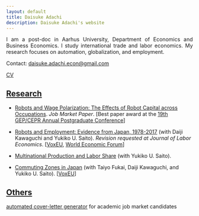 ```yaml
---
layout: default
title: Daisuke Adachi
description: Daisuke Adachi's website
---
```


<p align="justify">I am a post-doc in Aarhus University, Department of Economics and Business Economics. I study international trade and labor economics. My research focuses on automation, globalization, and employment.</p>

Contact: [daisuke.adachi.econ@gmail.com](mailto:daisuke.adachi.econ@gmail.com)

[CV](assets/Daisuke_Adachi_CV_latest.pdf)

## [Research](./research.html)

- [Robots and Wage Polarization: The Effects of Robot Capital across Occupations](./assets/papers/draft_JMP_adachi_latest.pdf). *Job Market Paper*. [Best paper award at the [19th GEP/CEPR Annual Postgraduate Conference](https://www.nottingham.ac.uk/gep/news-events/conferences/2020-21/postgrad-conference-2021.aspx)]




- [Robots and Employment: Evidence from Japan, 1978-2017](./assets/papers/robot_japan_latest.pdf) (with Daiji Kawaguchi and Yukiko U. Saito). *Revision requested at Journal of Labor Economics*. [[VoxEU](https://voxeu.org/article/robots-and-employment-evidence-japan), [World Economic Forum](https://www.weforum.org/agenda/2021/02/robots-artificial-intelligence-japan/)]

  

- [Multinational Production and Labor Share](./assets/papers/multinational_thaiflood_latest.pdf) (with Yukiko U. Saito).

  

- [Commuting Zones in Japan](./assets/papers/commuting_zone_latest.pdf) (with Taiyo Fukai, Daiji Kawaguchi, and Yukiko U. Saito). [[VoxEU](https://voxeu.org/article/commuting-zones-japan)]

## [Others](./others.html)

[automated cover-letter generator](https://github.com/daisukeadachi/cover) for academic job market candidates 
